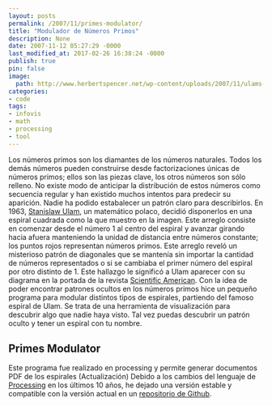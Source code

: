 ```yaml
---
layout: posts
permalink: /2007/11/primes-modulator/
title: "Modulador de Números Primos"
description: None
date: 2007-11-12 05:27:29 -0000
last_modified_at: 2017-02-26 16:38:24 -0000
publish: true
pin: false
image:
  path: http://www.herbertspencer.net/wp-content/uploads/2007/11/ulams-rose.png
categories:
- code
tags:
- infovis
- math
- processing
- tool
---
```

Los números primos son los diamantes de los números naturales. Todos los demás números pueden construirse desde factorizaciones únicas de números primos; ellos son las piezas clave, los otros números son sólo relleno. No existe modo de anticipar la distribución de estos números como secuencia regular y han existido muchos intentos para predecir su aparición. Nadie ha podido estabalecer un patrón claro para describirlos. En 1963, [Stanislaw Ulam](http://en.wikipedia.org/wiki/Stanislaw_Ulam), un matemático polaco, decidió disponerlos en una espiral cuadrada como la que muestro en la imagen. Este arreglo consiste en comenzar desde el número 1 al centro del espiral y avanzar girando hacia afuera manteniendo la unidad de distancia entre números constante; los puntos rojos representan números primos. Este arreglo reveló un misterioso patrón de diagonales que se mantení­a sin importar la cantidad de números representados o si se cambiaba el primer número del espiral por otro distinto de 1. Este hallazgo le significó a Ulam aparecer con su diagrama en la portada de la revista [Scientific American](http://www.sciam.com/). Con la idea de poder encontrar patrones ocultos en los números primos hice un pequeño programa para modular distintos tipos de espirales, partiendo del famoso espiral de Ulam. Se trata de una herramienta de visualización para descubrir algo que nadie haya visto. Tal vez puedas descubrir un patrón oculto y tener un espiral con tu nombre.

## Primes Modulator

Este programa fue realizado en processing y permite generar documentos PDF de los espirales (Actualización) Debido a los cambios del lenguaje de [Processing](http://processing.org) en los últimos 10 años, he dejado una versión estable y compatible con la versión actual en un [repositorio de Github](http://www.github.com/hspencer/primes_modulator).
